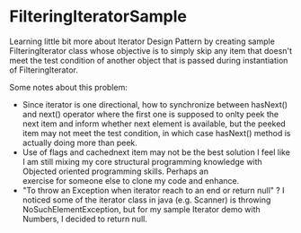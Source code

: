 # FilteringIteratorSample

Learning little bit more about Iterator Design Pattern by creating
sample FilteringIterator class whose objective is to simply skip 
any item that doesn't meet the test condition of another object that
is passed during instantiation of FilteringIterator.

Some notes about this problem:
- Since iterator is one directional, how to synchronize between 
   hasNext() and next() operator where the first one is supposed 
   to onlty peek the next item and inform whether next element is 
   available, but the peeked item may not meet the test condition, 
   in which case hasNext() method is actually doing more than peek.
- Use of flags and cachednext item may not be the best solution 
   I feel like I am still mixing my core structural programming 
   knowledge with Objected oriented programming skills. Perhaps an  
   exercise for someone else to clone my code and enhance. 
- "To throw an Exception when iterator reach to an end or return null" ? 
  I noticed some of the iterator class in java (e.g. Scanner) is throwing 
  NoSuchElementException, but for my sample Iterator demo with Numbers, 
  I decided to return null.   
